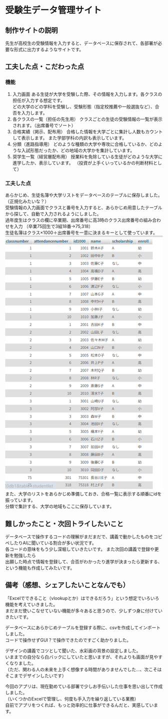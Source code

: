 # 受験生データ管理サイト

## 制作サイトの説明
先生が高校生の受験情報を入力すると、データベースに保存されて、各部署が必要な形式に出力するようなサイトです。

## 工夫した点・こだわった点
### 機能
1. 入力画面
ある生徒が大学を受験した際、その情報を入力します。各クラスの担任が入力する想定です。\
どの大学のどの学科を受験し、受験形態（指定校推薦や一般選抜など）、合否を入力します。
1. 各クラスの一覧（担任の先生用）
クラスごとの生徒の受験情報の一覧が表示されます。（出席番号でソート）
1. 合格実績（掲示、配布用）
合格した情報を大学ごとに集計し人数もカウントして表示します。
また学部学科の内訳も表示しています。
1. 分類（進路指導用）
どのような種類の大学や専攻に合格しているか、どのような入試形態だったか、どの地域の大学かを集計しています。
1. 奨学生一覧（経営層配布用）
授業料を免除している生徒がどのような大学に進学したか、表示しています。
（投資が上手くいっているかの判断材料として）

### 工夫した点
あらかじめ、生徒名簿や大学リストをデータベースのテーブルに保存しました。（正規化みたいな？）\
受験情報の入力画面でクラスと番号を入力すると、あらかじめ用意したテーブルから探して、自動で入力されるようにしました。\
過年度生はクラスの欄に卒業期、出席番号に高3時のクラス出席番号の組み合わせを入力
（卒業75回生で3組18番→75,318）\
生徒名簿はクラス×1000＋出席番号を一意に決まるキーとして使っています。\
![生徒名簿のスクショ](img/studentlist.png)\
また、大学のリストをあらかじめ準備しておき、合格一覧に表示する順番にidを振っています。\
分類で集計する、大学の地域もここに保存しています。


## 難しかったこと・次回トライしたいこと

データベースで操作するコードの理解がまだまだで、講義で動かしたものをコピペしたりAIに聞いている割合が多い状況です。\
各コードの意味をもう少し深堀していきたいです。
また次回の講義で登録や更新を勉強したら\
出願した時点で情報を登録して、合否がわかったり進学が決まったら更新する、という機能も作成してみたいです。

## 備考（感想、シェアしたいことなんでも）
「Excelでできること（vlookupとか）はできるだろう」という想定でいろいろ機能を考えていきました。\
まだまだ使いこなせていない機能が多々あると思うので、少しずつ身に付けていきたいです。

データベースにあらかじめテーブルを登録する際に、csvを作成してインポートしました。\
コードで操作せずGUI？で操作できたのですごく助かりました。

デザインの講義でコツとして聞いた、水彩画の背景の設定しました。\
いままでの自分なら白バックにしていたと思いますが、それよりも画面が見やすくなりました。\
（ただ、関わる人の未来を上手く想像する時間がありませんでした…、次こそはそこまでデザインしたいです）

今回のアプリは、現在勤めている部署で少しお手伝いした仕事を思い出して作成しました。\
（いくつかのExcelで管理し、何度も手入力を繰り返している業務）\
自前でアプリをつくれば、もっと効率的に仕事ができるんだと、実感しています。